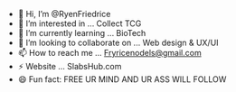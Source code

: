 - 👋 Hi, I’m @RyenFriedrice
- 👀 I’m interested in ... Collect TCG
- 🌱 I’m currently learning ... BioTech
- 💞️ I’m looking to collaborate on ... Web design & UX/UI
- 📫 How to reach me ... Fryricenodels@gmail.com 
- ⚡ Website ... SlabsHub.com 
- 😄 Fun fact: FREE UR MIND AND UR ASS WILL FOLLOW 

<!---
RyenFriedrice/RyenFriedrice is a ✨ special ✨ repository because its `README.md` (this file) appears on your GitHub profile.
You can click the Preview link to take a look at your changes.
--->
